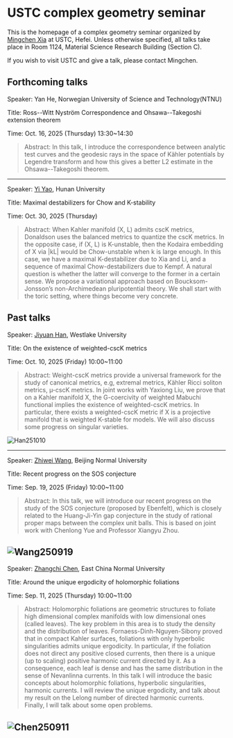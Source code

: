 # USTC complex geometry seminar

This is the homepage of a complex geometry seminar organized by [Mingchen Xia](readme.md) at USTC, Hefei. Unless otherwise specified, all talks take place in Room 1124, Material Science Research Building (Section C).

If you wish to visit USTC and give a talk, please contact Mingchen.

## Forthcoming talks

Speaker: Yan He, Norwegian University of Science and Technology(NTNU)

Title: Ross--Witt Nyström Correspondence and Ohsawa--Takegoshi extension theorem

Time: Oct. 16, 2025 (Thursday)  13:30~14:30

> Abstract: In this talk, I introduce the correspondence between analytic test curves and the geodesic rays in the space of Kähler potentials by Legendre transform and how this gives a better L2 estimate in the Ohsawa--Takegoshi theorem.

---

Speaker: [Yi Yao](https://grzy.hnu.edu.cn/mobile/m_index/yaoyi), Hunan University

Title: Maximal destabilizers for Chow and K-stability

Time: Oct. 30, 2025 (Thursday)  

> Abstract: When Kahler manifold (X, L) admits cscK metrics, Donaldson uses the balanced metrics to quantize the cscK metrics. In the opposite case, if (X, L) is K-unstable, then the Kodaira embedding of X via |kL| would be Chow-unstable when k is large enough. In this case, we have a maximal K-destabilizer due to Xia and Li, and a sequence of maximal Chow-destabilizers due to Kempf. A natural question is whether the latter will converge to the former in a certain sense. We propose a variational approach based on Boucksom-Jonsson’s non-Archimedean pluripotential theory. We shall start with the toric setting, where things become very concrete.

## Past talks

Speaker: [Jiyuan Han](https://its.westlake.edu.cn/info/1108/1277.htm), Westlake University

Title: On the existence of weighted-cscK metrics

Time: Oct. 10, 2025 (Friday)  10:00~11:00

> Abstract: Weight-cscK metrics provide a universal framework for the study of canonical metrics, e.g, extremal metrics, Kähler Ricci soliton metrics, µ-cscK metrics. In joint works with Yaxiong Liu, we prove that on a Kahler manifold X, the G-coercivity of weighted Mabuchi functional implies the existence of weighted-cscK metrics.  In particular, there exists a weighted-cscK metric if X is a projective manifold that is weighted K-stable for models.  We will also discuss some progress on singular varieties.

![Han251010](Seminar/Han251010.HEIC) 

---

Speaker: [Zhiwei Wang](http://math0.bnu.edu.cn/~wangzw/), Beijing Normal University

Title: Recent progress on the SOS conjecture

Time: Sep. 19, 2025 (Friday) 10:00~11:00 

> Abstract: In this talk, we will introduce our recent progress on the study of the SOS conjecture (proposed by Ebenfelt), which is closely related to the Huang-Ji-Yin gap conjecture in the study of rational proper maps between the complex unit balls. This is based on joint work with Chenlong Yue and Professor Xiangyu Zhou.

![Wang250919](Seminar/Wang250919.HEIC) 
---

Speaker: [Zhangchi Chen](https://math.ecnu.edu.cn/en/facultydetailen.html?uid=zcchen), East China Normal University

Title: Around the unique ergodicity of holomorphic foliations

Time: Sep. 11, 2025 (Thursday) 10:00~11:00 

> Abstract: Holomorphic foliations are geometric structures to foliate high dimensional complex manifolds with low dimensional ones (called leaves). The key problem in this area is to study the density and the distribution of leaves. Fornaess-Dinh-Nguyen-Sibony proved that in compact Kahler surfaces, foliations with only hyperbolic singularities admits unique ergodicity. In particular, if the foliation does not direct any positive closed currents, then there is a unique (up to scaling) positive harmonic current directed by it. As a consequence, each leaf is dense and has the same distribution in the sense of Nevanlinna currents.
In this talk I will introduce the basic concepts about holomorphic foliations, hyperbolic singularities, harmonic currents. I will review the unique ergodicity, and talk about my result on the Lelong number of directed harmonic currents. Finally, I will talk about some open problems.

![Chen250911](Seminar/Chen250911.HEIC) 
---
